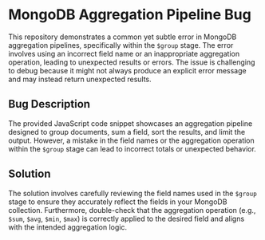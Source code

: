 # MongoDB Aggregation Pipeline Bug

This repository demonstrates a common yet subtle error in MongoDB aggregation pipelines, specifically within the `$group` stage. The error involves using an incorrect field name or an inappropriate aggregation operation, leading to unexpected results or errors.  The issue is challenging to debug because it might not always produce an explicit error message and may instead return unexpected results.

## Bug Description
The provided JavaScript code snippet showcases an aggregation pipeline designed to group documents, sum a field, sort the results, and limit the output. However, a mistake in the field names or the aggregation operation within the `$group` stage can lead to incorrect totals or unexpected behavior.

## Solution
The solution involves carefully reviewing the field names used in the `$group` stage to ensure they accurately reflect the fields in your MongoDB collection. Furthermore, double-check that the aggregation operation (e.g., `$sum`, `$avg`, `$min`, `$max`) is correctly applied to the desired field and aligns with the intended aggregation logic.
